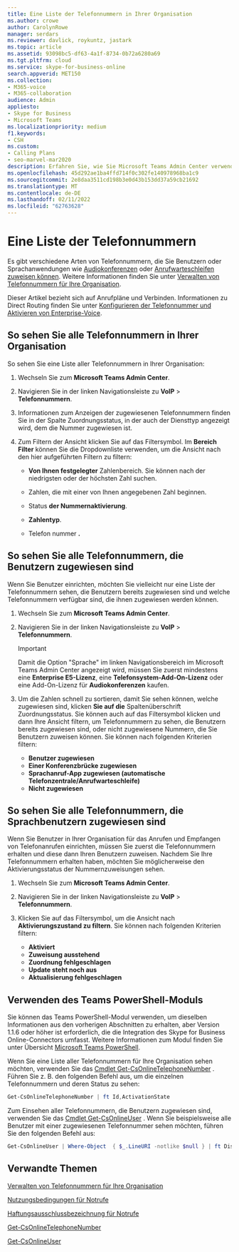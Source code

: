 ```yaml
---
title: Eine Liste der Telefonnummern in Ihrer Organisation
ms.author: crowe
author: CarolynRowe
manager: serdars
ms.reviewer: davlick, roykuntz, jastark
ms.topic: article
ms.assetid: 93098bc5-df63-4a1f-8734-0b72a6280a69
ms.tgt.pltfrm: cloud
ms.service: skype-for-business-online
search.appverid: MET150
ms.collection:
- M365-voice
- M365-collaboration
audience: Admin
appliesto:
- Skype for Business
- Microsoft Teams
ms.localizationpriority: medium
f1.keywords:
- CSH
ms.custom:
- Calling Plans
- seo-marvel-mar2020
description: Erfahren Sie, wie Sie Microsoft Teams Admin Center verwenden können, um eine Liste aller Telefonnummern in Ihrer Organisation und aller Nummern, die Benutzern zugewiesen oder nicht zugewiesen sind, zu sehen.
ms.openlocfilehash: 45d292ae1ba4ffd714f0c302fe140978968ba1c9
ms.sourcegitcommit: 2e8daa3511cd198b3e0d43b153dd37a59cb21692
ms.translationtype: MT
ms.contentlocale: de-DE
ms.lasthandoff: 02/11/2022
ms.locfileid: "62763628"
---
```

# <a name="see-a-list-of-telephone-numbers"></a>Eine Liste der Telefonnummern 

Es gibt verschiedene Arten von Telefonnummern, die Sie Benutzern oder Sprachanwendungen wie [Audiokonferenzen](deploy-audio-conferencing-teams-landing-page.md) oder [Anrufwarteschleifen zuweisen können](plan-auto-attendant-call-queue.md). Weitere Informationen finden Sie unter [Verwalten von Telefonnummern für Ihre Organisation](/microsoftteams/manage-phone-numbers-landing-page).

Dieser Artikel bezieht sich auf Anrufpläne und Verbinden. Informationen zu Direct Routing finden Sie unter [Konfigurieren der Telefonnummer und Aktivieren von Enterprise-Voice](direct-routing-enable-users.md#configure-the-phone-number-and-enable-enterprise-voice).
  
## <a name="to-see-all-telephone-numbers-in-your-organization"></a>So sehen Sie alle Telefonnummern in Ihrer Organisation

So sehen Sie eine Liste aller Telefonnummern in Ihrer Organisation:

1. Wechseln Sie zum **Microsoft Teams Admin Center**.

2. Navigieren Sie in der linken Navigationsleiste zu **VoIP** > **Telefonnummern**.

3. Informationen zum Anzeigen der zugewiesenen Telefonnummern finden Sie in  der Spalte Zuordnungsstatus, in der auch der Diensttyp angezeigt wird, dem die Nummer zugewiesen ist.

4. Zum Filtern der Ansicht klicken Sie auf das Filtersymbol. Im **Bereich Filter** können Sie die Dropdownliste verwenden, um die Ansicht nach den hier aufgeführten Filtern zu filtern:

   - **Von Ihnen festgelegter** Zahlenbereich. Sie können nach der niedrigsten oder der höchsten Zahl suchen.

   - Zahlen, die mit einer von Ihnen angegebenen Zahl beginnen.

   - Status **der Nummernaktivierung**.

   - **Zahlentyp**.

   - Telefon nummer **.**

## <a name="to-see-all-telephone-numbers-that-are-assigned-to-users"></a>So sehen Sie alle Telefonnummern, die Benutzern zugewiesen sind

Wenn Sie Benutzer einrichten, möchten Sie vielleicht nur eine Liste der Telefonnummern sehen, die Benutzern bereits zugewiesen sind und welche Telefonnummern verfügbar sind, die ihnen zugewiesen werden können.

1. Wechseln Sie zum **Microsoft Teams Admin Center**.

2. Navigieren Sie in der linken Navigationsleiste zu **VoIP** > **Telefonnummern**.

    > [!IMPORTANT]
    > Damit die Option "Sprache" im linken Navigationsbereich im Microsoft Teams Admin Center angezeigt wird, müssen Sie zuerst mindestens eine **Enterprise E5-Lizenz**, eine **Telefonsystem-Add-On-Lizenz** oder eine Add-On-Lizenz für **Audiokonferenzen** kaufen.

3. Um die Zahlen schnell zu sortieren, damit Sie sehen können, welche zugewiesen sind, klicken **Sie auf die** Spaltenüberschrift Zuordnungsstatus. Sie können auch auf das Filtersymbol klicken und dann Ihre Ansicht filtern, um Telefonnummern zu sehen, die Benutzern bereits zugewiesen sind, oder nicht zugewiesene Nummern, die Sie Benutzern zuweisen können. Sie können nach folgenden Kriterien filtern:

   - **Benutzer zugewiesen**
   - **Einer Konferenzbrücke zugewiesen** 
   - **Sprachanruf-App zugewiesen (automatische Telefonzentrale/Anrufwarteschleife)**
   - **Nicht zugewiesen**

## <a name="to-see-all-telephone-numbers-that-are-assigned-to-voice-users"></a>So sehen Sie alle Telefonnummern, die Sprachbenutzern zugewiesen sind

Wenn Sie Benutzer in Ihrer Organisation für das Anrufen und Empfangen von Telefonanrufen einrichten, müssen Sie zuerst die Telefonnummern erhalten und diese dann Ihren Benutzern zuweisen. Nachdem Sie Ihre Telefonnummern erhalten haben, möchten Sie möglicherweise den Aktivierungsstatus der Nummernzuweisungen sehen.
  
1. Wechseln Sie zum **Microsoft Teams Admin Center**.

2. Navigieren Sie in der linken Navigationsleiste zu **VoIP** > **Telefonnummern**.

3. Klicken Sie auf das Filtersymbol, um die Ansicht nach **Aktivierungszustand zu filtern**. Sie können nach folgenden Kriterien filtern:

   - **Aktiviert**
   - **Zuweisung ausstehend**
   - **Zuordnung fehlgeschlagen**
   - **Update steht noch aus**
   - **Aktualisierung fehlgeschlagen**

## <a name="using-the-teams-powershell-module"></a>Verwenden des Teams PowerShell-Moduls

Sie können das Teams PowerShell-Modul verwenden, um dieselben Informationen aus den vorherigen Abschnitten zu erhalten, aber Version 1.1.6 oder höher ist erforderlich, die die Integration des Skype for Business Online-Connectors umfasst. Weitere Informationen zum Modul finden Sie unter Übersicht [Microsoft Teams PowerShell](teams-powershell-overview.md).

Wenn Sie eine Liste aller Telefonnummern für Ihre Organisation sehen möchten, verwenden Sie das [Cmdlet Get-CsOnlineTelephoneNumber](/powershell/module/skype/get-csonlinetelephonenumber) . Führen Sie z. B. den folgenden Befehl aus, um die einzelnen Telefonnummern und deren Status zu sehen:

```PowerShell
Get-CsOnlineTelephoneNumber | ft Id,ActivationState
```

Zum Einsehen aller Telefonnummern, die Benutzern zugewiesen sind, verwenden Sie das [Cmdlet Get-CsOnlineUser](/powershell/module/skype/get-csonlineuser) . Wenn Sie beispielsweise alle Benutzer mit einer zugewiesenen Telefonnummer sehen möchten, führen Sie den folgenden Befehl aus:

```PowerShell
Get-CsOnlineUser | Where-Object  { $_.LineURI -notlike $null } | ft DisplayName,UserPrincipalName,LineURI
```

## <a name="related-topics"></a>Verwandte Themen

[Verwalten von Telefonnummern für Ihre Organisation](manage-phone-numbers-landing-page.md)

[Nutzungsbedingungen für Notrufe](./emergency-calling-terms-and-conditions.md)

[Haftungsausschlussbezeichnung für Notrufe](https://github.com/MicrosoftDocs/OfficeDocs-SkypeForBusiness/blob/live/Teams/downloads/emergency-calling/emergency-calling-label-(en-us)-(v.1.0).zip?raw=true)

[Get-CsOnlineTelephoneNumber](/powershell/module/skype/get-csonlinetelephonenumber)
  
[Get-CsOnlineUser](/powershell/module/skype/get-csonlineuser)